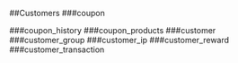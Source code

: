 ##Customers
<a name='coupon'/>
###coupon

<a name='coupon_history'/>
###coupon_history

<a name='coupon_products'/>
###coupon_products

<a name='customer'/>
###customer

<a name='customer_group'/>
###customer_group

<a name='customer_ip'/>
###customer_ip

<a name='customer_reward'/>
###customer_reward

<a name='customer_transaction'/>
###customer_transaction